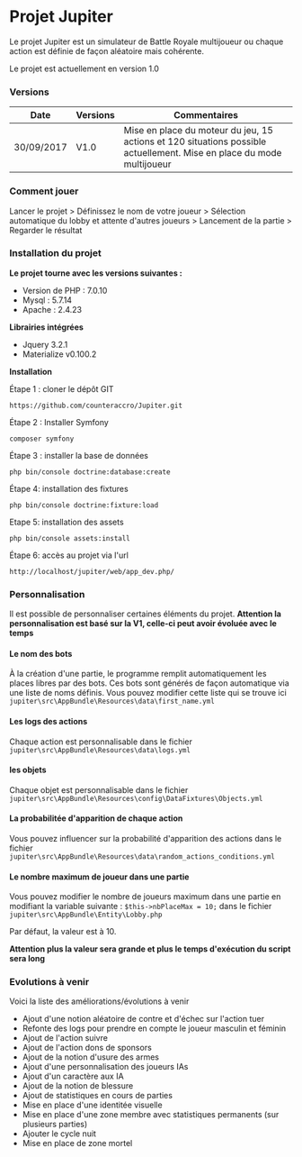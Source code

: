 # Projet Jupiter

Le projet Jupiter est un simulateur de Battle Royale multijoueur ou chaque action est définie de façon aléatoire mais cohérente.

Le projet est actuellement en version 1.0

### Versions

Date | Versions | Commentaires
------------ | ------------ | -------------
30/09/2017 | V1.0 | Mise en place du moteur du jeu, 15 actions et 120 situations possible actuellement. Mise en place du mode multijoueur

### Comment jouer
Lancer le projet > Définissez le nom de votre joueur > Sélection automatique du lobby et attente d'autres joueurs > Lancement de la partie > Regarder le résultat

### Installation du projet

**Le projet tourne avec les versions suivantes :**
* Version de PHP : 7.0.10
* Mysql : 5.7.14
* Apache : 2.4.23

**Librairies intégrées**
* Jquery 3.2.1
* Materialize v0.100.2

**Installation**

Étape 1 : cloner le dépôt GIT

`https://github.com/counteraccro/Jupiter.git`

Étape 2 : Installer Symfony

`composer symfony`

Étape 3 : installer la base de données

`php bin/console doctrine:database:create`

Étape 4: installation des fixtures

`php bin/console doctrine:fixture:load`

Etape 5: installation des assets

`php bin/console assets:install`

Étape 6: accès au projet via l'url 

`http://localhost/jupiter/web/app_dev.php/`

### Personnalisation
Il est possible de personnaliser certaines éléments du projet.
**Attention la personnalisation est basé sur la V1, celle-ci peut avoir évoluée avec le temps**

#### Le nom des bots
À la création d'une partie, le programme remplit automatiquement les places libres par des bots. Ces bots sont générés de façon automatique via une liste de noms définis.
Vous pouvez modifier cette liste qui se trouve ici `jupiter\src\AppBundle\Resources\data\first_name.yml`

#### Les logs des actions
Chaque action est personnalisable dans le fichier `jupiter\src\AppBundle\Resources\data\logs.yml`

#### les objets
Chaque objet est personnalisable dans le fichier `jupiter\src\AppBundle\Resources\config\DataFixtures\Objects.yml`

#### La probabilitée d'apparition de chaque action
Vous pouvez influencer sur la probabilité d'apparition des actions dans le fichier `jupiter\src\AppBundle\Resources\data\random_actions_conditions.yml`

#### Le nombre maximum de joueur dans une partie
Vous pouvez modifier le nombre de joueurs maximum dans une partie en modifiant la variable suivante : `$this->nbPlaceMax = 10;` dans le fichier
`jupiter\src\AppBundle\Entity\Lobby.php`

Par défaut, la valeur est à 10.

**Attention plus la valeur sera grande et plus le temps d'exécution du script sera long**

### Evolutions à venir
Voici la liste des améliorations/évolutions à venir
* Ajout d'une notion aléatoire de contre et d'échec sur l'action tuer
* Refonte des logs pour prendre en compte le joueur masculin et féminin
* Ajout de l'action suivre
* Ajout de l'action dons de sponsors
* Ajout de la notion d'usure des armes
* Ajout d'une personnalisation des joueurs IAs 
* Ajout d'un caractère aux IA
* Ajout de la notion de blessure
* Ajout de statistiques en cours de parties
* Mise en place d'une identitée visuelle
* Mise en place d'une zone membre avec statistiques permanents (sur plusieurs parties)
* Ajouter le cycle nuit
* Mise en place de zone mortel
